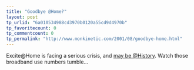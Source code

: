 ```yaml
---
title: "Goodbye @Home?"
layout: post
tp_urlid: "6a010534988cd3970b0120a55cd9d4970b"
tp_favoritecount: 0
tp_commentcount: 0
tp_permalink: "http://www.monkinetic.com/2001/08/goodbye-home.html"
---
```

Excite@Home is facing a serious crisis, and <a href="http://news.cnet.com/news/0-1004-200-6928152.html?tag=mn_hd">may be @History</a>. Watch those broadband use numbers tumble...
